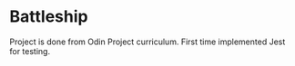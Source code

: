 # Battleship
Project is done from Odin Project curriculum. First time implemented Jest for testing. 
